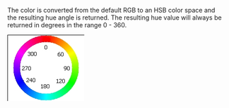 The color is converted from the default RGB to an HSB color space and
the resulting hue angle is returned.  The resulting hue value will
always be returned in degrees in the range 0 - 360.

![hc](../images/ofColor.getHueAngle.example.jpg)
